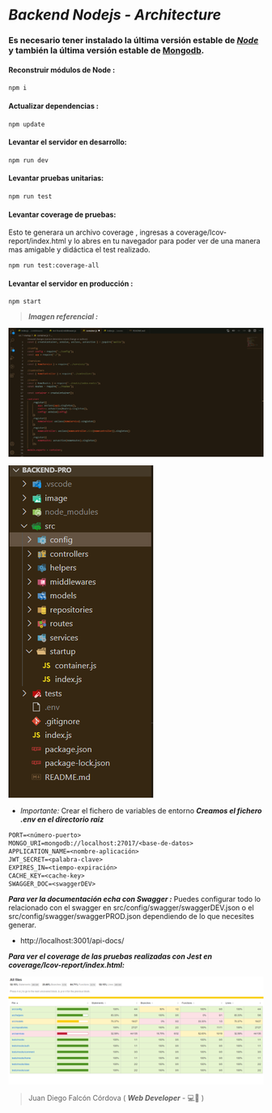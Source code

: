 # ***Backend Nodejs  - Architecture***

### Es necesario tener instalado la última versión estable de [*Node*](https://nodejs.org/en/) y también la última versión estable de [Mongodb](https://www.mongodb.com/download-center/community).

#### Reconstruir módulos de Node :
```
npm i
```
#### Actualizar dependencias :
```
npm update
```
#### Levantar el servidor en desarrollo:
```
npm run dev
```
#### Levantar pruebas unitarias:
```
npm run test
```
#### Levantar coverage de pruebas:
Esto te generara un archivo coverage , ingresas a coverage/lcov-report/index.html y lo abres en tu navegador para poder ver de una manera mas amigable y didáctica el test realizado.
```
npm run test:coverage-all
```
#### Levantar el servidor en producción :
```
npm start
```

> ***Imagen referencial :***

![No se ha podido cargar imagen referencial](./image/photo.png)

![No se ha podido cargar imagen referencial](./image/structure.png)

- *Importante:* Crear el fichero de variables de entorno
***Creamos el fichero .env en el  directorio raiz***
```
PORT=<número-puerto>
MONGO_URI=mongodb://localhost:27017/<base-de-datos>
APPLICATION_NAME=<nombre-aplicación>
JWT_SECRET=<palabra-clave>
EXPIRES_IN=<tiempo-expiración>
CACHE_KEY=<cache-key>
SWAGGER_DOC=<swaggerDEV>
```
***Para ver la documentación echa con Swagger :***
Puedes configurar todo lo relacionado con el swagger en src/config/swagger/swaggerDEV.json o el src/config/swagger/swaggerPROD.json dependiendo de lo que necesites generar.
- http://localhost:3001/api-docs/

***Para ver el coverage de las pruebas realizadas con Jest en coverage/lcov-report/index.html:***

![No se pudo cargar la imagen del test](./image/test.png)

> Juan Diego Falcón Córdova ( ***Web Developer*** - :computer::man: )
